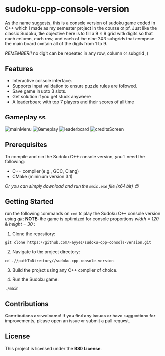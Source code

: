 # sudoku-cpp-console-version
As the name suggests, this is a console version of sudoku game coded in C++ which I made as my semester project in the course of pf. Just like the classic Sudoku, the objective here is to fill a 9 × 9 grid with digits so that each column, each row, and each of the nine 3X3 subgrids that compose the main board contain all of the digits from 1 to 9.

*REMEMBER!!* no digit can be repeated in any row, column or subgrid ;)

## Features

- Interactive console interface.
- Supports input validation to ensure puzzle rules are followed.
- Save game in upto 3 slots.
- Get solution if you get stuck anywhere
- A leaderboard with top 7 players and their scores of all time
  
## Gameplay ss
  ![mainMenu](https://github.com/Fayyez/sudoku-cpp-console-version/assets/125592149/bf9e06d2-d228-4f30-9465-f9fad42192ad)
  ![Gameplay](https://github.com/Fayyez/sudoku-cpp-console-version/assets/125592149/e4949bbd-9a40-403b-83b0-db824f9f99b2)
![leaderboard](https://github.com/Fayyez/sudoku-cpp-console-version/assets/125592149/f7f5f25e-8df0-426c-944e-555d01e5b483)
![creditsScreen](https://github.com/Fayyez/sudoku-cpp-console-version/assets/125592149/7e451cce-4c1d-4787-a749-f62db79c6642)


## Prerequisites

To compile and run the Sudoku C++ console version, you'll need the following:

- C++ compiler (e.g., GCC, Clang)
- CMake (minimum version 3.1)

*Or you can simply download and run the `main.exe` file (x64 bit) 😉*

## Getting Started

run the following commands on ```cmd``` to play the Sudoku C++ console version *using git*:
**NOTE:** the game is optimized for console proportions *width = 120* & *height = 30* :

1. Clone the repository:

```shell
git clone https://github.com/Fayyez/sudoku-cpp-console-version.git
```
2. Navigate to the project directory:

```shell
cd .//pathToDirectory//sudoku-cpp-console-version
```
3. Build the project using any C++ compiler of choice.

4. Run the Sudoku game:
```shell
./main
```
## Contributions
Contributions are welcome! If you find any issues or have suggestions for improvements, please open an issue or submit a pull request.
## License
This project is licensed under the **BSD License**.
